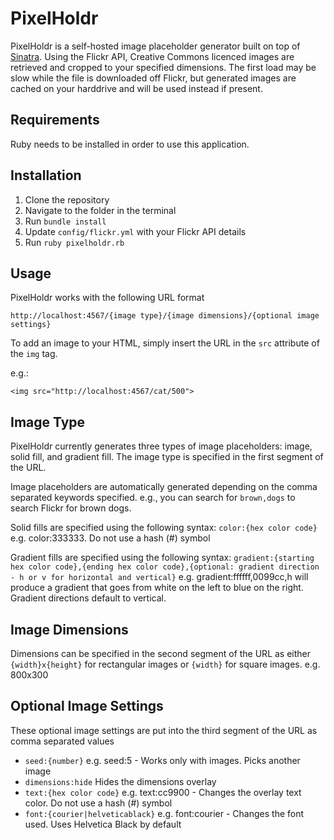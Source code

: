 PixelHoldr
==========

PixelHoldr is a self-hosted image placeholder generator built on top of [Sinatra](https://github.com/sinatra/sinatra). Using the Flickr API, Creative Commons licenced images are retrieved and cropped to your specified dimensions. The first load may be slow while the file is downloaded off Flickr, but generated images are cached on your harddrive and will be used instead if present. 

Requirements
------------
Ruby needs to be installed in order to use this application.

Installation
------------
1. Clone the repository
2. Navigate to the folder in the terminal 
3. Run `bundle install`
4. Update `config/flickr.yml` with your Flickr API details
5. Run `ruby pixelholdr.rb`

Usage
-----
PixelHoldr works with the following URL format 

```
http://localhost:4567/{image type}/{image dimensions}/{optional image settings}
```

To add an image to your HTML, simply insert the URL in the `src` attribute of the `img` tag. 

e.g.:
```
<img src="http://localhost:4567/cat/500">
```

Image Type
----------
PixelHoldr currently generates three types of image placeholders: image, solid fill, and gradient fill. The image type is specified in the first segment of the URL.

Image placeholders are automatically generated depending on the comma separated keywords specified. e.g., you can search for `brown,dogs` to search Flickr for brown dogs.

Solid fills are specified using the following syntax: `color:{hex color code}` e.g. color:333333. Do not use a hash (#) symbol

Gradient fills are specified using the following syntax: `gradient:{starting hex color code},{ending hex color code},{optional: gradient direction - h or v for horizontal and vertical}` e.g. gradient:ffffff,0099cc,h will produce a gradient that goes from white on the left to blue on the right. Gradient directions default to vertical.

Image Dimensions
----------------
Dimensions can be specified in the second segment of the URL as either `{width}x{height}` for rectangular images or `{width}` for square images. e.g. 800x300

Optional Image Settings
-----------------------
These optional image settings are put into the third segment of the URL as comma separated values

* `seed:{number}` e.g. seed:5 - Works only with images. Picks another image
* `dimensions:hide` Hides the dimensions overlay
* `text:{hex color code}` e.g. text:cc9900 - Changes the overlay text color. Do not use a hash (#) symbol
* `font:{courier|helveticablack}` e.g. font:courier - Changes the font used. Uses Helvetica Black by default

